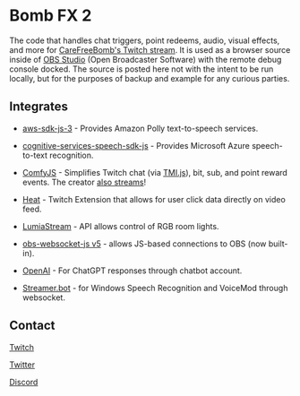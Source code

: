 # Bomb FX 2

The code that handles chat triggers, point redeems, audio, visual effects, and more for [CareFreeBomb's Twitch stream](https://www.twitcht.tv/carefreebomb). It is used as a browser source inside of [OBS Studio](https://obsproject.com/) (Open Broadcaster Software) with the remote debug console docked. The source is posted here not with the intent to be run locally, but for the purposes of backup and example for any curious parties.

## Integrates

* [aws-sdk-js-3](https://github.com/aws/aws-sdk-js-v3) - Provides Amazon Polly text-to-speech services.
* [cognitive-services-speech-sdk-js](https://docs.microsoft.com/en-us/azure/cognitive-services/speech-service/quickstarts/setup-platform?pivots=programming-language-javascript) - Provides Microsoft Azure speech-to-text recognition.

* [ComfyJS](https://github.com/instafluff/ComfyJS) - Simplifies Twitch chat (via [TMI.js](https://github.com/tmijs/tmi.js)), bit, sub, and point reward events. 
The creator [also streams](https://www.twitch.tv/instafluff)!

* [Heat](https://heat.j38.net/) - Twitch Extension that allows for user click data directly on video feed.

* [LumiaStream](https://dev.lumiastream.com/) - API allows control of RGB room lights.

* [obs-websocket-js v5](https://github.com/obs-websocket-community-projects/obs-websocket-js) - allows JS-based connections to OBS (now built-in).

* [OpenAI](https://platform.openai.com/) - For ChatGPT responses through chatbot account.

* [Streamer.bot](https://www.streamer.bot/) - for Windows Speech Recognition and VoiceMod through websocket.

## Contact

[Twitch](https://www.twitch.tv/carefreebomb)

[Twitter](https://twitter.com/carefreeb0mb)

[Discord](https://discord.gg/0X84YV4Sn1v0wyUa)
